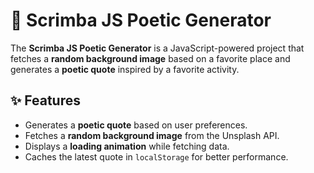 # 📜 Scrimba JS Poetic Generator

The **Scrimba JS Poetic Generator** is a JavaScript-powered project that fetches a **random background image** based on a favorite place and generates a **poetic quote** inspired by a favorite activity. 

## ✨ Features
- Generates a **poetic quote** based on user preferences.
- Fetches a **random background image** from the Unsplash API.
- Displays a **loading animation** while fetching data.
- Caches the latest quote in `localStorage` for better performance.

